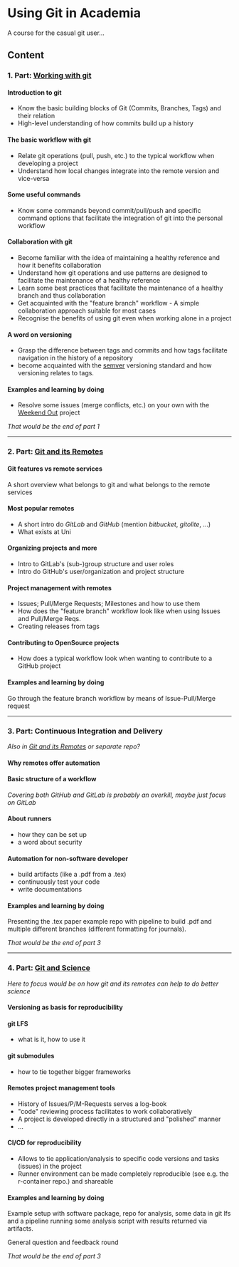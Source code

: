 # Using Git in Academia

A course for the casual git user...


## Content

### 1. Part: [Working with git](https://github.com/t4d-gmbh/working-with-git)

#### Introduction to git
- Know the basic building blocks of Git (Commits, Branches, Tags) and their relation
- High-level understanding of how commits build up a history

#### The basic workflow with git
- Relate git operations (pull, push, etc.) to the typical workflow when developing a project
- Understand how local changes integrate into the remote version and vice-versa

#### Some useful commands
- Know some commands beyond commit/pull/push and specific command options that facilitate the integration of git into the personal workflow

#### Collaboration with git
- Become familiar with the idea of maintaining a healthy reference and how it benefits collaboration
- Understand how git operations and use patterns are designed to facilitate the maintenance of a healthy reference
- Learn some best practices that facilitate the maintenance of a healthy branch and thus collaboration
- Get acquainted with the "feature branch" workflow - A simple collaboration approach suitable for most cases
- Recognise the benefits of using git even when working alone in a project

#### A word on versioning
- Grasp the difference between tags and commits and how tags facilitate navigation in the history of a repository
- become acquainted with the [semver](semver.org) versioning standard and how versioning relates to tags.

#### Examples and learning by doing
- Resolve some issues (merge conflicts, etc.) on your own with the [Weekend Out](https://github.com/t4d-gmbh/Weekend-Out) project

_That would be the end of part 1_



---

### 2. Part: [Git and its Remotes](https://github.com/t4d-gmbh/git-and-its-remotes)

#### Git features vs remote services
A short overview what belongs to git and what belongs to the remote services
#### Most popular remotes
- A short intro do _GitLab_ and _GitHub_ (mention _bitbucket_, _gitolite_, ...)
- What exists at Uni
#### Organizing projects and more
- Intro to GitLab's (sub-)group structure and user roles
- Intro do GitHub's user/organization and project structure
#### Project management with remotes
- Issues; Pull/Merge Requests; Milestones and how to use them
- How does the "feature branch" workflow look like when using Issues and Pull/Merge Reqs.
- Creating releases from tags
#### Contributing to OpenSource projects
- How does a typical workflow look when wanting to contribute to a GitHub project
#### Examples and learning by doing
Go through the feature branch workflow by means of Issue-Pull/Merge request


---


### 3. Part: Continuous Integration and Delivery
_Also in [Git and its Remotes](https://github.com/t4d-gmbh/git-and-its-remotes) or separate repo?_

#### Why remotes offer automation
#### Basic structure of a workflow
_Covering both GitHub and GitLab is probably an overkill, maybe just focus on GitLab_
#### About runners
- how they can be set up
- a word about security
#### Automation for non-software developer
- build artifacts (like a .pdf from a .tex)
- continuously test your code 
- write documentations

#### Examples and learning by doing
Presenting the .tex paper example repo with pipeline to build .pdf and multiple
different branches (different formatting for journals).

_That would be the end of part 3_


---

### 4. Part: [Git and Science](https://github.com/t4d-gmbh/git-and-science)
_Here to focus would be on how git and its remotes can help to do better science_

#### Versioning as basis for reproducibility
#### git LFS
- what is it, how to use it
#### git submodules
- how to tie together bigger frameworks
#### Remotes project management tools
- History of Issues/P/M-Requests serves a log-book
- "code" reviewing process facilitates to work collaboratively
- A project is developed directly in a structured and "polished" manner
- ...
#### CI/CD for reproducibility
- Allows to tie application/analysis to specific code versions and tasks (issues) in the project
- Runner environment can be made completely reproducible (see e.g. the r-container repo.) and shareable

#### Examples and learning by doing
Example setup with software package, repo for analysis, some data in git lfs and a pipeline running some
analysis script with results returned via artifacts.

General question and feedback round

_That would be the end of part 3_

